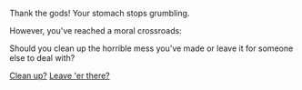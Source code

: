 Thank the gods! Your stomach stops grumbling. 

However, you've reached a moral crossroads: 

Should you clean up the horrible mess you've made or leave it for someone
else to deal with?

[Clean up?](clean-up.md)
[Leave 'er there?](leave-poop.md)
